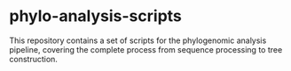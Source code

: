 # phylo-analysis-scripts
This repository contains a set of scripts for the phylogenomic analysis pipeline, covering the complete process from sequence processing to tree construction.
